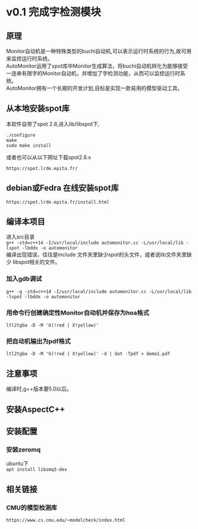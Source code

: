 # v0.1 完成字检测模块

## 原理
Monitor自动机是一种特殊类型的buchi自动机,可以表示运行时系统的行为,故可用来监控运行时系统。      
AutoMonitor运用了spot库中Monitor生成算法，将buchi自动机转化为能够接受一连串有限字的Monitor自动机，并增加了字检测功能，从而可以监控运行时系统。      
AutoMonitor拥有一个长期的开发计划,目标是实现一款易用的模型驱动工具。


## 从本地安装spot库
本软件自带了spot 2.8,进入lib/libspot下, 
```
./configure
make 
sudo make install
```
或者也可以从以下网址下载spot2.8.x
```
https://spot.lrde.epita.fr/
```
## debian或Fedra 在线安装spot库
`https://spot.lrde.epita.fr/install.html`
## 编译本项目
进入src目录     
`g++ -std=c++14 -I/usr/local/include automonitor.cc -L/usr/local/lib -lspot -lbddx -o automonitor`         
编译出现错误，往往是include 文件夹里缺少spot的头文件，或者说lib文件夹里缺少 libspot相关的文件。
### 加入gdb调试
`g++ -g -std=c++14 -I/usr/local/include automonitor.cc -L/usr/local/lib -lspot -lbddx -o automonitor` 

### 用命令行创建确定性Monitor自动机并保存为hoa格式
`ltl2tgba -D -M 'G(!red | X!yellow)'` 
### 把自动机输出为pdf格式
`ltl2tgba -D -M 'G(!red | X!yellow)' -d | dot -Tpdf > demo1.pdf`

## 注意事项
编译时,g++版本要5.0以后。

## 安装AspectC++

## 安装配置
### 安装zeromq
ubuntu下    
`apt install libzmq3-dev`

## 相关链接
### CMU的模型检测库
`https://www.cs.cmu.edu/~modelcheck/index.html`
